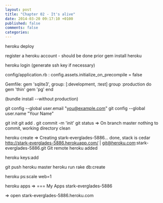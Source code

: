 ```yaml
---
layout: post
title: "Chapter 02 - It's alive"
date: 2014-03-20 09:17:10 +0100
published: false
comments: false
categories:
---
```


heroku deploy

<!-- more -->

register a heroku account - should be done prior
gem install heroku

heroku login (generate ssh key if necessary)

config/application.rb : config.assets.initialize_on_precompile = false

Gemfile:
gem 'sqlite3', group: [:development, :test]
group :production do
  gem 'thin'
  gem 'pg'
end

(bundle install --without production)

git config --global user.email "you@example.com"
git config --global user.name "Your Name"

git init
git add .
git commit -m 'init'
git status =>
  On branch master
  nothing to commit, working directory clean

heroku create =>
  Creating stark-everglades-5886... done, stack is cedar
  http://stark-everglades-5886.herokuapp.com/ | git@heroku.com:stark-everglades-5886.git
  Git remote heroku added

heroku keys:add

git push heroku master
heroku run rake db:create

heroku ps:scale web=1

heroku apps =>
  === My Apps
  stark-everglades-5886

=> open stark-everglades-5886.heroku.com
